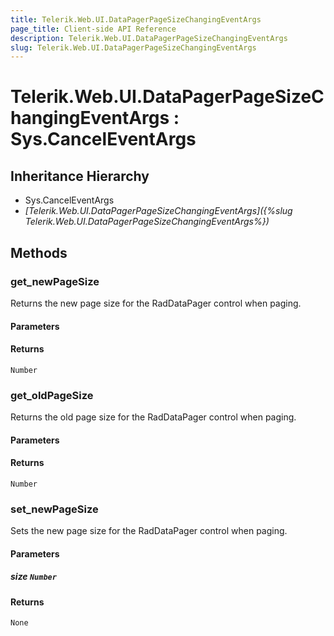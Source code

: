 ```yaml
---
title: Telerik.Web.UI.DataPagerPageSizeChangingEventArgs
page_title: Client-side API Reference
description: Telerik.Web.UI.DataPagerPageSizeChangingEventArgs
slug: Telerik.Web.UI.DataPagerPageSizeChangingEventArgs
---
```


# Telerik.Web.UI.DataPagerPageSizeChangingEventArgs : Sys.CancelEventArgs 

## Inheritance Hierarchy

* Sys.CancelEventArgs
* *[Telerik.Web.UI.DataPagerPageSizeChangingEventArgs]({%slug Telerik.Web.UI.DataPagerPageSizeChangingEventArgs%})*


## Methods

###  get_newPageSize

Returns the new page size for the RadDataPager control when paging.

#### Parameters

#### Returns

`Number` 

### get_oldPageSize

Returns the old page size for the RadDataPager control when paging.

#### Parameters

#### Returns

`Number` 

### set_newPageSize

Sets the new page size for the RadDataPager control when paging.

#### Parameters

##### size `Number`

#### Returns

`None` 



